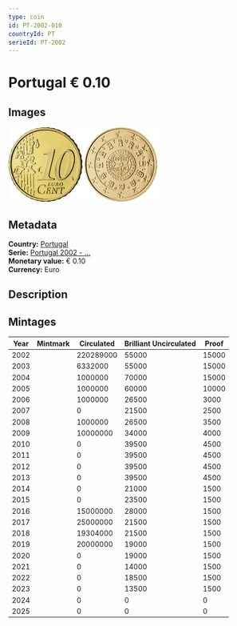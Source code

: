 ```yaml
---
type: coin
id: PT-2002-010
countryId: PT
serieId: PT-2002
---
```


# Portugal € 0.10

## Images

<img src="../../../Images/common-2002-010.webp" height="150" alt="Front image"><img src="Images/portugal-2002-010.webp" height="150" alt="Back image">

## Metadata

**Country:** [Portugal](../index.md)\
**Serie:** [Portugal 2002 - ...](index.md)\
**Monetary value:** € 0.10\
**Currency:** Euro

## Description

## Mintages

| Year | Mintmark | Circulated | Brilliant Uncirculated | Proof |
| ---- | -------- | ---------- | ---------------------- | ----- |
| 2002 |          | 220289000  | 55000                  | 15000 |
| 2003 |          | 6332000    | 55000                  | 15000 |
| 2004 |          | 1000000    | 70000                  | 15000 |
| 2005 |          | 1000000    | 60000                  | 10000 |
| 2006 |          | 1000000    | 26500                  | 3000  |
| 2007 |          | 0          | 21500                  | 2500  |
| 2008 |          | 1000000    | 26500                  | 3500  |
| 2009 |          | 10000000   | 34000                  | 4000  |
| 2010 |          | 0          | 39500                  | 4500  |
| 2011 |          | 0          | 39500                  | 4500  |
| 2012 |          | 0          | 39500                  | 4500  |
| 2013 |          | 0          | 39500                  | 4500  |
| 2014 |          | 0          | 21000                  | 1500  |
| 2015 |          | 0          | 23500                  | 1500  |
| 2016 |          | 15000000   | 28000                  | 1500  |
| 2017 |          | 25000000   | 21500                  | 1500  |
| 2018 |          | 19304000   | 21500                  | 1500  |
| 2019 |          | 20000000   | 19000                  | 1500  |
| 2020 |          | 0          | 19000                  | 1500  |
| 2021 |          | 0          | 14000                  | 1500  |
| 2022 |          | 0          | 18500                  | 1500  |
| 2023 |          | 0          | 13500                  | 1500  |
| 2024 |          | 0          | 0                      | 0     |
| 2025 |          | 0          | 0                      | 0     |

